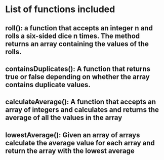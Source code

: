 # List of functions included

## roll(): a function that accepts an integer n and rolls a six-sided dice n times. The method returns an array containing the values of the rolls.

## containsDuplicates(): A function that returns true or false depending on whether the array contains duplicate values.

## calculateAverage(): A function that accepts an array of integers and calculates and returns the average of all the values in the array

## lowestAverage(): Given an array of arrays calculate the average value for each array and return the array with the lowest average

